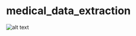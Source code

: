 # medical_data_extraction

![alt text](https://private-user-images.githubusercontent.com/112578130/352156065-37426db0-9277-445e-a512-cbf2bdebb492.png?jwt=eyJhbGciOiJIUzI1NiIsInR5cCI6IkpXVCJ9.eyJpc3MiOiJnaXRodWIuY29tIiwiYXVkIjoicmF3LmdpdGh1YnVzZXJjb250ZW50LmNvbSIsImtleSI6ImtleTUiLCJleHAiOjE3MjE5MTg1MzIsIm5iZiI6MTcyMTkxODIzMiwicGF0aCI6Ii8xMTI1NzgxMzAvMzUyMTU2MDY1LTM3NDI2ZGIwLTkyNzctNDQ1ZS1hNTEyLWNiZjJiZGViYjQ5Mi5wbmc_WC1BbXotQWxnb3JpdGhtPUFXUzQtSE1BQy1TSEEyNTYmWC1BbXotQ3JlZGVudGlhbD1BS0lBVkNPRFlMU0E1M1BRSzRaQSUyRjIwMjQwNzI1JTJGdXMtZWFzdC0xJTJGczMlMkZhd3M0X3JlcXVlc3QmWC1BbXotRGF0ZT0yMDI0MDcyNVQxNDM3MTJaJlgtQW16LUV4cGlyZXM9MzAwJlgtQW16LVNpZ25hdHVyZT02ZjEwNDZkZTI5ZGMyYzZkMDFmZmU0NDNjZTQyNGU3OWQzODRiMzJiNjRiMDgwOWYxNDJkZTExMzU5ZTAwZTAzJlgtQW16LVNpZ25lZEhlYWRlcnM9aG9zdCZhY3Rvcl9pZD0wJmtleV9pZD0wJnJlcG9faWQ9MCJ9.95KjNNA-OPmIapfwFi8LoLkvAY0-MzYEWok3awXEAqU)
